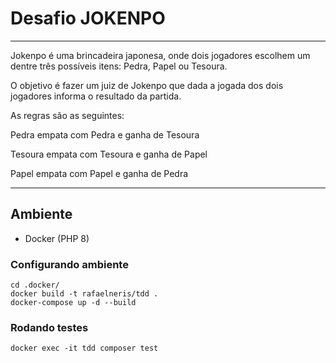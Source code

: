 # Desafio JOKENPO
___

Jokenpo é uma brincadeira japonesa, onde dois jogadores escolhem um dentre três possíveis itens: Pedra, Papel ou Tesoura.

O objetivo é fazer um juiz de Jokenpo que dada a jogada dos dois jogadores informa o resultado da partida.

As regras são as seguintes:

Pedra empata com Pedra e ganha de Tesoura

Tesoura empata com Tesoura e ganha de Papel

Papel empata com Papel e ganha de Pedra

___
## Ambiente

- Docker (PHP 8)

### Configurando ambiente
```
cd .docker/
docker build -t rafaelneris/tdd .
docker-compose up -d --build
```

### Rodando testes
```
docker exec -it tdd composer test
```
